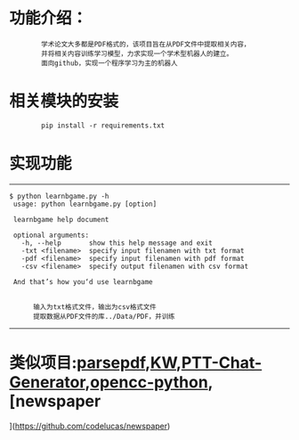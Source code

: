 # 功能介绍：
            学术论文大多都是PDF格式的，该项目旨在从PDF文件中提取相关内容，
            并将相关内容训练学习模型，力求实现一个学术型机器人的建立。
            面向github，实现一个程序学习为主的机器人

# 相关模块的安装
            pip install -r requirements.txt
# 实现功能
            
-----------------------------            


    $ python learnbgame.py -h
     usage: python learnbgame.py [option]

     learnbgame help document

     optional arguments:
       -h, --help       show this help message and exit
       -txt <filename>  specify input filenamen with txt format
       -pdf <filename>  specify input filenamen with pdf format
       -csv <filename>  specify output filenamen with csv format

     And that’s how you‘d use learnbgame

 
          输入为txt格式文件，输出为csv格式文件
          提取数据从PDF文件的库../Data/PDF，并训练
            



             
                        

---------------------------
# 类似项目:[parsepdf](https://github.com/CW0606/parsepdf),[KW](https://github.com/bat9r/KW),[PTT-Chat-Generator](https://github.com/zake7749/PTT-Chat-Generator),[opencc-python](https://github.com/lepture/opencc-python),[newspaper
](https://github.com/codelucas/newspaper)




